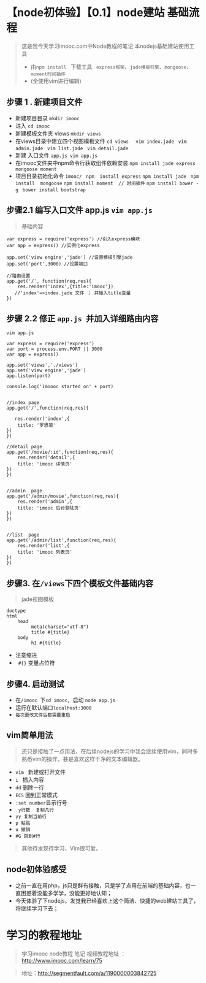 # 【node初体验】【0.1】node建站 基础流程
> 这是我今天学习imooc.com中Node教程的笔记
> 本nodejs基础建站使用工具
> * 由``npm install `` 下载工具 `` express框架``、``jade模板引擎``、``mongoose``、``moment时间插件``
> * (全使用vim进行编辑)
## 步骤 1 . 新建项目文件
* 新建项目目录 `` mkdir imooc ``
* 进入 `` cd imooc ``
* 新建模板文件夹 views  `` mkdir views ``
* 在views目录中建立四个视图模板文件
 ``cd views ``
``  vim index.jade ``
``  vim admin.jade ``
``  vim list.jade ``
``  vim detail.jade ``
* 新建 入口文件 `` app.js vim app.js ``
* 在imooc文件夹中npm命令行获取组件依赖安装
`` npm install jade express mongoose moment ``
* 项目目录初始化命令
`` imooc/  ``
`` npm  install express ``
`` npm install jade  ``
`` npm install  mongoose ``
`` npm install moment  // 时间插件 ``
`` npm install bower -g  ``
`` bower install bootstrap  ``

## 步骤2.1  编写入口文件 app.js  `` vim app.js ``
> 基础内容
```
var express = require('express') //引入express模块
var app = express() //实例化express

app.set('view engine','jade') //设置模板引擎jade
app.set('port',3000) //设置端口

//路由设置
app.get('/', function(req,res){
    res.render('index',{title:'imooc'})  
   //'index'=>index.jade 文件 ； 并输入title变量
})
```

## 步骤 2.2 修正 ``app.js ``并加入详细路由内容

`` vim app.js ``
```
var express = require('express')
var port = process.env.PORT || 3000
var app = express()

app.set('views','./views')
app.set('view engine','jade')
app.listen(port)

console.log('imoooc started on' + port)


//index page
app.get('/',function(req,res){

   res.render('index',{
    title: '罗思菊'        
})
})

//detail page
app.get('/movie/:id',function(req,res){
    res.render('detail',{
    title: 'imooc 详情页'
})
})


//admin  page
app.get('/admin/movie',function(req,res){
    res.render('admin',{
    title: 'imooc 后台登陆页'
})
})


//list  page
app.get('/admin/list',function(req,res){
    res.render('list',{
    title: 'imooc 列表页'
})
})

```
## 步骤3. 在``/views``下四个模板文件基础内容
> jade视图模板
```
doctype
html
    head
         meta(charset="utf-8")
         title #{title}
    body
         h1 #{title}
```
* 注意缩进
* `` #{}`` 变量占位符
## 步骤4. 启动测试
* 在``/imooc ``下``cd imooc``，启动 `` node app.js ``
* 运行在默认端口`` localhost:3000 ``
* ``每次更改文件后都需要重启 ``

## vim简单用法
> 还只是接触了一点用法，在后续nodejs的学习中我会继续使用vim，同时多熟悉vim的操作，甚是喜欢这样干净的文本编辑器。
* ``vim ``  新建或打开文件
* ``i `` 插入内容
* `` dd `` 删除一行
* `` ECS `` 回到正常模式
* `` :set number ``显示行号
* `` y行数  复制几行``
* ``yy 复制当前行``
* ``p 粘贴``
* ``u 撤销``
* ``#G 跳到#行``
>其他待发现待学习，Vim很可爱。

## node初体验感受
* 之前一直在用php，js只是鲜有接触，只是学了点用在前端的基础内容，也一直困惑着没能多学学，没能更好地认知；
* 今天体验了下nodejs，发觉我已经喜欢上这个简洁、快捷的web建站工具了，将继续学习下去；
# 学习的教程地址
> 学习imooc node教程 笔记
> 视频教程地址 ： http://www.imooc.com/learn/75


> 地址：http://segmentfault.com/a/1190000003842725
